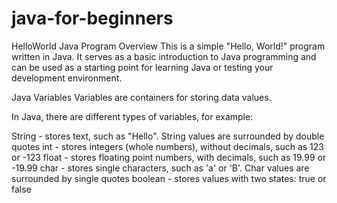 # java-for-beginners

HelloWorld Java Program
Overview
This is a simple "Hello, World!" program written in Java. It serves as a basic introduction to Java programming and can be used as a starting point for learning Java or testing your development environment.


Java Variables
Variables are containers for storing data values.

In Java, there are different types of variables, for example:

String - stores text, such as "Hello". String values are surrounded by double quotes
int - stores integers (whole numbers), without decimals, such as 123 or -123
float - stores floating point numbers, with decimals, such as 19.99 or -19.99
char - stores single characters, such as 'a' or 'B'. Char values are surrounded by single quotes
boolean - stores values with two states: true or false


